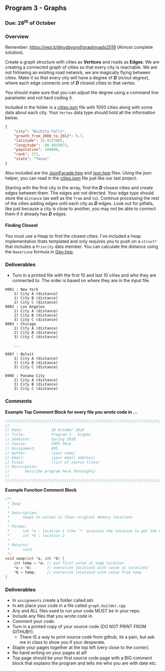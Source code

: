 ## Program 3 - Graphs
### Due: 28<sup>th</sup> of October

### Overview

Remember: https://repl.it/@rugbyprof/graphroads2019 (Almost complete solution).

Create a graph structure with cities as __Vertices__ and roads as __Edges__. We are creating a connected graph of cities so that every city is reachable. We are not following an existing road network, we are magically flying between cities. Make it so that every city will have a degree of ***D*** (*in/out degree*), where each edge connects one of ***D*** closest cities to that vertex.

You should make sure that you can adjust the degree using a command line parameter and not hard coding it. 

Included in the folder is a [cities.json](./cities.json) file with 1000 cities along with some data about each city. Your `Vertex` data type should hold all the information below.

```json
{
	"city": "Wichita Falls",
	"growth_from_2000_to_2013": 0.7,
	"latitude": 33.9137085,
	"longitude": -98.4933873,
	"population": 104898,
	"rank": 271,
	"state": "Texas"
}
```

Also included are the [JsonFacade.hpp](./JsonFacade.hpp) and [json.hpp](json.hpp) files. Using the json helper, you can read in the [cities.json](./cities.json) file just like our last project. 

Starting with the first city in the array, find the ***D*** closest cities and create edges between them. The edges are not directed. Your edge type should store the `distance` (as well as the `from` and `to`). Continue processing the rest of the cities adding edges until each city as ***D*** edges. Look out for pitfalls, like just because a city is close to another, you may not be able to connect them if it already has ***D*** edges. 

#### Finding Closest

You must use a Heap to find the closest cities. I've included a heap implementation thats templated and only requires you to push on a `struct*` that includes a `Priority` data member. You can calculate the distance using the `Haversine` formula in [Geo.hpp](Geo.hpp). 

### Deliverables

- Turn in a printed file with the first 10 and last 10 cities and who they are connected to. The order is based on where they are in the input file. 

```
0001 : New York 
    1) City A (distance)
	1) City B (distance)
	2) City C (distance)
0002 : Los Angeles
    1) City A (distance)
	2) City B (distance)
	3) City C (distance)
0003 : Chicago
    1) City A (distance)
	2) City B (distance)
	3) City C (distance)

	...

0997 : Beloit
    1) City A (distance)
	2) City B (distance)
	3) City C (distance)

0998 : Panama City
    1) City A (distance)
	2) City B (distance)
	3) City C (distance)
```

### Comments

**Example Top Comment Block for every file you wrote code in ...**

```cpp
///////////////////////////////////////////////////////////////////////////////
//
// Date:             28 October 2019
// Title:            Program 3 - Graphs
// Semester:         Spring 2018
// Course:           CMPS 3013 
// Assignment:       A05
// Author:           (your name)
// Email:            (your email address)
// Files:            (list of source files)
// Description:
//       describe program here thoroughly
//
/////////////////////////////////////////////////////////////////////////////////
```

**Example Function Comment Block**

```cpp
/**
 * Swap
 * 
 * Description:
 *      Swaps to values in thier original memory locations
 * 
 * Params:
 *      int *a : location 1 (the '*' accesses the location to get the value)
 *      int *b : locatoin 2
 * 
 * Returns:
 *      void
 */
void swap(int *a, int *b) {
    int temp = *a; // put first value in temp location
    *a = *b;       // overwrite location1 with value at location2
    *b = temp;     // overwrite location2 with value from temp
}
```

### Deliverables

- In `assignments` create a folder called `A05`
- In `A05` place your code in a file called `graph_builder.cpp`
- Any and ALL files used to run your code MUST be in your repo.
- Include any files that you wrote code in.
- Comment your code. 
- Turn in a printed copy of your source code (DO NOT PRINT FROM GITHUB!!). 
  - There IS a way to print source code from github, its a pain, but ask me in class to show you if your desperate.
- Staple your pages together at the top left (very close to the corner).
- No hand writing on your pages at all! 
- Top page should be your first source code page with a BIG comment block that explains the program and tells me who you are with date etc.

